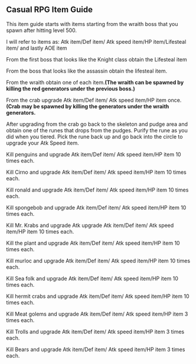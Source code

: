 ## Casual RPG Item Guide

This item guide starts with items starting from the wraith boss that you spawn after hitting level 500.

I will refer to items as: Atk item/Def item/ Atk speed item/HP item/Lifesteal item/ and lastly AOE item

From the first boss that looks like the Knight class obtain the Lifesteal item

From the boss that looks like the assassin obtain the lifesteal item.

From the wraith obtain one of each item.**(The wraith can be spawned by killing the red generators under the previous boss.)**

From the crab upgrade Atk item/Def item/ Atk speed item/HP item once.**(Crab may be spawned by killing the generators under the wraith generators.**

After upgrading from the crab go back to the skeleton and pudge area and obtain one of the runes that drops from the pudges. Purify the rune as you did when you tiered. Pick the rune back up and go back into the circle to upgrade your Atk Speed item.

Kill penguins and upgrade Atk item/Def item/ Atk speed item/HP item 10 times each.

Kill Cirno and upgrade Atk item/Def item/ Atk speed item/HP item 10 times each.

Kill ronald and upgrade Atk item/Def item/ Atk speed item/HP item 10 times each.

Kill spongebob and upgrade Atk item/Def item/ Atk speed item/HP item 10 times each.

Kill Mr. Krabs and upgrade Atk upgrade Atk item/Def item/ Atk speed item/HP item 10 times each.

Kill the plant and upgrade Atk item/Def item/ Atk speed item/HP item 10 times each.

Kill murloc and upgrade Atk item/Def item/ Atk speed item/HP item 10 times each.

Kill Sea folk and upgrade Atk item/Def item/ Atk speed item/HP item 10 times each.

Kill hermit crabs and upgrade Atk item/Def item/ Atk speed item/HP item 10 times each.

Kill Meat golems and upgrade Atk item/Def item/ Atk speed item/HP item 3 times each.

Kill Trolls and upgrade Atk item/Def item/ Atk speed item/HP item 3 times each.

Kill Bears and upgrade Atk item/Def item/ Atk speed item/HP item 3 times each.




